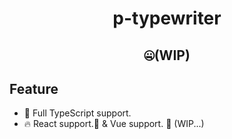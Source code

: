 <h1 align="center">p-typewriter</h1>
<h2 align="center">🤐(WIP)</h2>

## Feature 

* 🦾 Full TypeScript support.
* 🔥 React support.🚧 & Vue support. 🚧 (WIP...)
